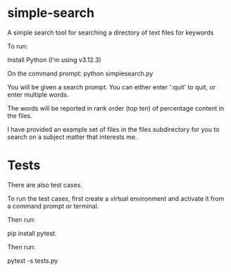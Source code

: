 # simple-search
A simple search tool for searching a directory of text files for keywords

To run:

Install Python (I'm using v3.12.3)

On the command prompt: python simplesearch.py <path to directory with text files in>

You will be given a search prompt.  You can either enter ':quit' to quit, or enter multiple words.

The words will be reported in rank order (top ten) of percentage content in the files.

I have provided an example set of files in the files subdirectory for you to search on a subject matter that interests me.

# Tests

There are also test cases.

To run the test cases, first create a virtual environment and activate it from a command prompt or terminal.

Then run:

pip install pytest.

Then run:

pytest -s tests.py
